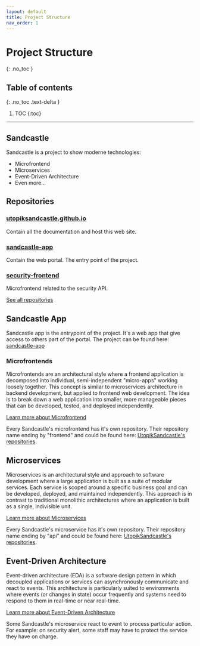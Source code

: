```yaml
---
layout: default
title: Project Structure
nav_order: 1
---
```


# Project Structure
{: .no_toc }

## Table of contents
{: .no_toc .text-delta }

1. TOC
{:toc}

---

## Sandcastle
Sandcastle is a project to show moderne technologies:
- Microfrontend
- Microservices
- Event-Driven Architecture
- Even more...

## Repositories
### [utopiksandcastle.github.io](https://github.com/UtopikSandcastle/utopiksandcastle.github.io)
Contain all the documentation and host this web site.

### [sandcastle-app](https://github.com/UtopikSandcastle/sandcastle-app)
Contain the web portal. The entry point of the project.

### [security-frontend](https://github.com/UtopikSandcastle/security-frontend)
Microfrontend related to the security API.

[See all repositories](https://github.com/orgs/UtopikSandcastle/repositories)

## Sandcastle App
Sandcastle app is the entrypoint of the project. It's a web app that give access to others part of the portal. The project can be found here: [sandcastle-app](https://github.com/UtopikSandcastle/sandcastle-app)

### Microfrontends
Microfrontends are an architectural style where a frontend application is decomposed into individual, semi-independent "micro-apps" working loosely together. This concept is similar to microservices architecture in backend development, but applied to frontend web development. The idea is to break down a web application into smaller, more manageable pieces that can be developed, tested, and deployed independently.

[Learn more about Microfrontend](https://en.wikipedia.org/wiki/Microfrontend)

Every Sandcastle's microfrontend has it's own repository. Their repository name ending by "frontend" and could be found here: [UtopikSandcastle's repositories](https://github.com/orgs/UtopikSandcastle/repositories).

## Microservices
Microservices is an architectural style and approach to software development where a large application is built as a suite of modular services. Each service is scoped around a specific business goal and can be developed, deployed, and maintained independently. This approach is in contrast to traditional monolithic architectures where an application is built as a single, indivisible unit. 

[Learn more about Microservices](https://en.wikipedia.org/wiki/Microservices)

Every Sandcastle's microservice has it's own repository. Their repository name ending by "api" and could be found here: [UtopikSandcastle's repositories](https://github.com/orgs/UtopikSandcastle/repositories).

## Event-Driven Architecture
Event-driven architecture (EDA) is a software design pattern in which decoupled applications or services can asynchronously communicate and react to events. This architecture is particularly suited to environments where events (or changes in state) occur frequently and systems need to respond to them in real-time or near real-time.

[Learn more about Event-Driven Architecture](https://en.wikipedia.org/wiki/Event-driven_architecture)

Some Sandcastle's microservice react to event to process particular action. For example: on security alert, some staff may have to protect the service they have on charge.